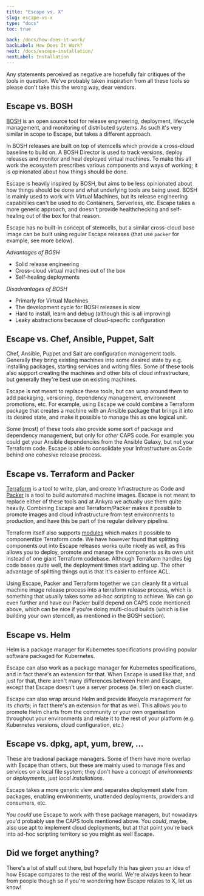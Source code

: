 ```yaml
---
title: "Escape vs. X"
slug: escape-vs-x
type: "docs"
toc: true

back: /docs/how-does-it-work/
backLabel: How Does It Work?
next: /docs/escape-installation/
nextLabel: Installation
---
```


Any statements perceived as negative are hopefully fair critiques of the tools
in question. We've probably taken inspiration from all these tools so please
don't take this the wrong way, dear vendors. 

## Escape vs. BOSH

[BOSH](http://bosh.io) is an open source tool for release engineering,
deployment, lifecycle management, and monitoring of distributed systems.
As such it's very similar in scope to Escape, but takes a different approach. 

In BOSH releases are built on top of stemcells which provide a cross-cloud
baseline to build on. A BOSH Director is used to track versions, deploy
releases and monitor and heal deployed virtual machines. To make this
all work the ecosystem prescribes various components and ways of working; it is
opinionated about how things should be done. 

Escape is heavily inspired by BOSH, but aims to be less opinionated about how
things should be done and what underlying tools are being used. BOSH is mainly
used to work with Virtual Machines, but its release engineering capabitilies
can't be used to do Containers, Serverless, etc.  Escape takes a more generic
approach, and doesn't provide healthchecking and self-healing out of the box
for that reason.

Escape has no built-in concept of stemcells, but a similar cross-cloud base
image can be built using regular Escape releases (that use `packer` for
example, see more below).

*Advantages of BOSH*

* Solid release engineering
* Cross-cloud virtual machines out of the box
* Self-healing deployments

*Disadvantages of BOSH*

* Primarly for Virtual Machines
* The development cycle for BOSH releases is slow
* Hard to install, learn and debug (although this is all improving)
* Leaky abstractions because of cloud-specific configuration


## Escape vs. Chef, Ansible, Puppet, Salt

Chef, Ansible, Puppet and Salt are configuration management tools. Generally
they bring existing machines into some desired state by e.g. installing
packages, starting services and writing files. Some of these tools also support
creating the machines and other bits of cloud infrastructure, but generally
they're best use on existing machines.

Escape is not meant to replace these tools, but can wrap around them to add
packaging, versioning, dependency management, environment promotions, etc.  For
example, using Escape we could combine a Terraform package that creates a
machine with an Ansible package that brings it into its desired state, and make
it possible to manage this as one logical unit.

Some (most) of these tools also provide some sort of package and dependency
management, but only for _other_ CAPS code. For example: you could get your
Ansible dependencies from the Ansible Galaxy, but not your Terraform code.
Escape is able to consolidate your Infrastructure as Code behind one cohesive
release process.

## Escape vs. Terraform and Packer

[Terraform](https://www.terraform.io) is a tool to write, plan, and create
Infrastructure as Code and [Packer](https://www.packer.io/) is a tool to build
automated machine images.  Escape is not meant to replace either of these tools
and at Ankyra we actually use them quite heavily. Combining Escape and
Terraform/Packer makes it possible to promote images and cloud infrastructure
from test environments to production, and have this be part of the regular 
delivery pipeline.

Terraform itself also supports
[modules](https://www.terraform.io/docs/modules/index.html) which makes it
possible to componentize Terraform code. We have however found that splitting
components out into Escape releases works quite nicely as well, as this allows
you to deploy, promote and manage the components as its own unit instead of one
giant Terraform codebase. Although Terraform handles big code bases quite well,
the deployment times start adding up. The other advantage of splitting things out 
is that it's easier to enforce ACL.

Using Escape, Packer and Terraform together we can cleanly fit a virtual
machine image release process into a terraform release process, which is
something that usually takes some ad-hoc scripting to achieve. We can go even
further and have our Packer build depend on CAPS code mentioned above, which
can be nice if you're doing multi-cloud builds (which is like building your own
stemcell, as mentioned in the BOSH section).

## Escape vs. Helm

Helm is a package manager for Kubernetes specifications providing popular 
software packaged for Kubernetes. 

Escape can also work as a package manager for Kubernetes specifications, and in
fact there's an extension for that. When Escape is used like that, and just for
that, there aren't many differences between Helm and Escape, except that Escape 
doesn't use a server process (ie. tiller) on each cluster. 

Escape can also wrap around Helm and provide lifecycle management for its _charts_; in
fact there's an extension for that as well. This allows you to promote Helm charts 
from the community or your own organisation throughout your environments and relate it 
to the rest of your platform (e.g. Kubernetes versions, cloud configuration, etc.)

## Escape vs. dpkg, apt, yum, brew, ...

These are tradional package managers. Some of them have more overlap with
Escape than others, but these are mainly used to manage files and services on a
local file system; they don't have a concept of _environments_ or
_deployments_, just _local installations_. 

Escape takes a more generic view and separates deployment state from packages,
enabling environments, unattended deployments, providers and consumers, etc. 

You _could_ use Escape to work with these package managers, but nowadays you'd
probably use the CAPS tools mentioned above.  You _could_, maybe, also use apt 
to implement cloud deployments, but at that point you're back into ad-hoc scripting 
territory so you might as well Escape.

## Did we forget anything?

There's a lot of stuff out there, but hopefully this has given you an idea of
how Escape compares to the rest of the world. We're always keen to hear from
people though so if you're wondering how Escape relates to X, let us know!
